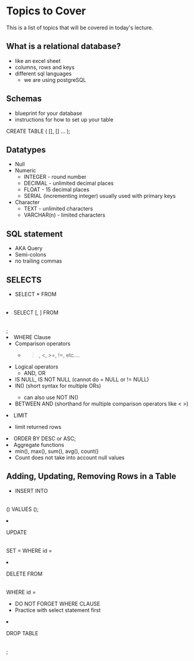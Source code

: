 # Topics to Cover

This is a list of topics that will be covered in today's lecture.

## What is a relational database? 
- like an excel sheet
- columns, rows and keys
- different sql languages
  - we are using postgreSQL

## Schemas 

- blueprint for your database
- instructions for how to set up your table

CREATE TABLE <table name> (
  <column name> <data type> [<constraint>],
  <column name> <data type> [<constraint>] ...
);

## Datatypes

- Null 
- Numeric
  - INTEGER - round number
  - DECIMAL - unlimited decimal places
  - FLOAT - 15 decimal places
  - SERIAL (incrementing integer) usually used with primary keys
- Character
  - TEXT - unlimited characters
  - VARCHAR(n) - limited characters

## SQL statement 

- AKA Query
- Semi-colons
- no trailing commas

## SELECTS

- SELECT *
  FROM <table name>
- SELECT <column name> [, <column name...>]
  FROM <table name>;
- WHERE Clause
  - Comparison operators 
    - >, <, >=, !=, etc....
  - Logical operators
    - AND, OR
  - IS NULL, IS NOT NULL (cannot do = NULL or != NULL)
  - <column name> IN(<list of values>) (short syntax for multiple ORs)
    - can also use NOT IN()
  - BETWEEN <value> AND <another value> (shorthand for multiple comparison operators like < >)
- LIMIT <number> 
  - limit returned rows
- ORDER BY <column name> DESC or ASC;
- Aggregate functions
  - min(), max(), sum(), avg(), count()
  - Count does not take into account null values


## Adding, Updating, Removing Rows in a Table

- INSERT INTO <table name>
  (<column names...>)
  VALUES
  (<values matching the column order>);

- UPDATE <table name>
  SET <column name> = <new value>
  WHERE id = <id number>

- DELETE FROM <table name>
  WHERE id = <id number>
    - DO NOT FORGET WHERE CLAUSE
    - Practice with select statement first
    
- DROP TABLE <table name>;